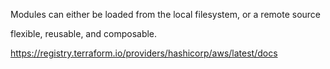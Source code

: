 Modules can either be loaded from the local filesystem, or a remote source


flexible, reusable, and composable.


https://registry.terraform.io/providers/hashicorp/aws/latest/docs
